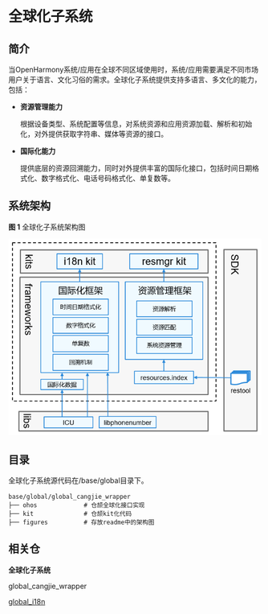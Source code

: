 # 全球化子系统<a name="ZH-CN_TOPIC_0000001115837954"></a>

## 简介<a name="section11660541593"></a>

当OpenHarmony系统/应用在全球不同区域使用时，系统/应用需要满足不同市场用户关于语言、文化习俗的需求。全球化子系统提供支持多语言、多文化的能力，包括：

-   **资源管理能力**

    根据设备类型、系统配置等信息，对系统资源和应用资源加载、解析和初始化，对外提供获取字符串、媒体等资源的接口。

-   **国际化能力**

    提供底层的资源回溯能力，同时对外提供丰富的国际化接口，包括时间日期格式化、数字格式化、电话号码格式化、单复数等。


## 系统架构<a name="section1558604311012"></a>

**图 1**  全球化子系统架构图<a name="fig87184592416"></a>  


![](figures/全球化子系统架构图.png "全球化子系统架构图")

## 目录<a name="section161941989596"></a>

全球化子系统源代码在/base/global目录下。

```
base/global/global_cangjie_wrapper
├── ohos             # 仓颉全球化接口实现
├── kit              # 仓颉kit化代码
├── figures          # 存放readme中的架构图
```

## 相关仓<a name="section1371113476307"></a>

**全球化子系统**

global_cangjie_wrapper

[global\_i18n](https://gitee.com/openharmony/global_i18n)
